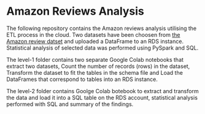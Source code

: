 <h1>Amazon Reviews Analysis</h1>
<p>The following repository contains the Amazon reviews analysis utilising the ETL process in the cloud. Two datasets have been choosen from <a href="https://s3.amazonaws.com/amazon-reviews-pds/tsv/index.txt"> the Amazon review datset</a> and uploaded a DataFrame to an RDS instance. Statistical analysis of selected data was performed using PySpark and SQL.</p>
<p> The level-1 folder contains two separate Google Colab notebooks that extract two datasets, Count the number of records (rows) in the dataset, Transform the dataset to fit the tables in the schema file and Load the DataFrames that correspond to tables into an RDS instance.</p>
<p>The level-2 folder contains Goolge Colab botebook to extract and transform the data and load it into a SQL table on the RDS account, statistical analysis performed with SQL and summary of the findings.</p>
  
